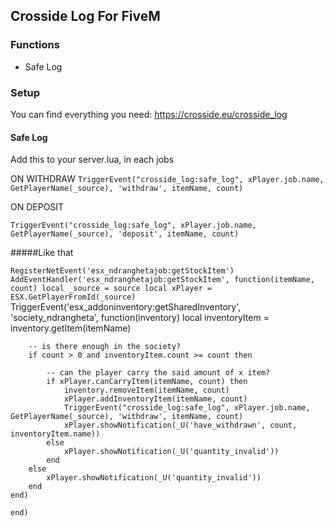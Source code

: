 ## Crosside Log For FiveM

### Functions
 - Safe Log

### Setup

You can find everything you need: https://crosside.eu/crosside_log

#### Safe Log
Add this to your server.lua, in each jobs

ON WITHDRAW
``TriggerEvent("crosside_log:safe_log", xPlayer.job.name, GetPlayerName(_source), 'withdraw', itemName, count)``

ON DEPOSIT

``TriggerEvent("crosside_log:safe_log", xPlayer.job.name, GetPlayerName(_source), 'deposit', itemName, count)``

#####Like that

``RegisterNetEvent('esx_ndranghetajob:getStockItem')
AddEventHandler('esx_ndranghetajob:getStockItem', function(itemName, count)
	local _source = source
	local xPlayer = ESX.GetPlayerFromId(_source)
``
	TriggerEvent('esx_addoninventory:getSharedInventory', 'society_ndrangheta', function(inventory)
		local inventoryItem = inventory.getItem(itemName)

		-- is there enough in the society?
		if count > 0 and inventoryItem.count >= count then

			-- can the player carry the said amount of x item?
			if xPlayer.canCarryItem(itemName, count) then
				inventory.removeItem(itemName, count)
				xPlayer.addInventoryItem(itemName, count)
				TriggerEvent("crosside_log:safe_log", xPlayer.job.name, GetPlayerName(_source), 'withdraw', itemName, count)
				xPlayer.showNotification(_U('have_withdrawn', count, inventoryItem.name))
			else
				xPlayer.showNotification(_U('quantity_invalid'))
			end
		else
			xPlayer.showNotification(_U('quantity_invalid'))
		end
	end)
``end)``
